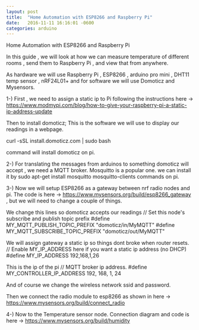```yaml
---
layout: post
title:  "Home Automation with ESP8266 and Raspberry Pi"
date:   2016-11-11 16:16:01 -0600
categories: arduino 
---
```





Home Automation with ESP8266 and Raspberry Pi


In this guide , we will look at how we can measure temperature of different rooms , send them to Raspberry Pi , and view that from anywhere.

As hardware we will use Raspberry Pi , ESP8266 , arduino pro mini , DHT11 temp sensor , nRF24L01+ and for software we will use Domoticz and Mysensors.

1-) First , we need to assign a static ip to Pi following the instructions here -> https://www.modmypi.com/blog/how-to-give-your-raspberry-pi-a-static-ip-address-update

Then to install domoticz; This is the software we will use to display our readings in a webpage. 

curl -sSL install.domoticz.com | sudo bash

command will install domoticz on pi.


2-) For translating the messages from arduinos to something domoticz will accept , we need a MQTT broker. Mosquitto is a popular one.
we can install it by 
sudo apt-get install mosquitto mosquitto-clients
commands on pi.

3-) Now we will setup ESP8266 as a gateway between nrf radio nodes and pi. The code is here -> https://www.mysensors.org/build/esp8266_gateway , but we will need to change a couple of things. 

We change this lines so domoticz accepts our readings
// Set this node's subscribe and publish topic prefix
#define MY_MQTT_PUBLISH_TOPIC_PREFIX "domoticz/in/MyMQTT"
#define MY_MQTT_SUBSCRIBE_TOPIC_PREFIX "domoticz/out/MyMQTT"

We will assign gateway a static ip so things dont broke when router resets.
// Enable MY_IP_ADDRESS here if you want a static ip address (no DHCP)
#define MY_IP_ADDRESS 192,168,1,26

This is the ip of the pi
// MQTT broker ip address.
#define MY_CONTROLLER_IP_ADDRESS 192, 168, 1, 24

And of course we change the wireless network ssid and password.

Then we connect the radio module to esp8266 as shown in here -> https://www.mysensors.org/build/connect_radio

4-) Now to the Temperature sensor node. Connection diagram and code is here -> https://www.mysensors.org/build/humidity
